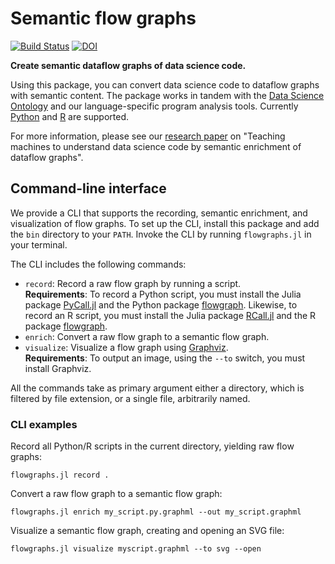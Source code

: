# Semantic flow graphs

[![Build Status](https://travis-ci.org/IBM/semanticflowgraph.svg?branch=master)](https://travis-ci.org/IBM/semanticflowgraph) [![DOI](https://zenodo.org/badge/DOI/10.5281/zenodo.1401686.svg)](https://doi.org/10.5281/zenodo.1401686)

**Create semantic dataflow graphs of data science code.**

Using this package, you can convert data science code to dataflow graphs with
semantic content. The package works in tandem with the [Data Science
Ontology](https://github.com/ibm/datascienceontology) and our language-specific
program analysis tools. Currently [Python](https://github.com/ibm/pyflowgraph)
and [R](https://github.com/ibm/rflowgraph) are supported.

For more information, please see our [research
paper](https://www.epatters.org/papers/#2018-semantic-enrichment) on "Teaching
machines to understand data science code by semantic enrichment of dataflow
graphs".

## Command-line interface

We provide a CLI that supports the recording, semantic enrichment, and
visualization of flow graphs. To set up the CLI, install this package and add
the `bin` directory to your `PATH`. Invoke the CLI by running `flowgraphs.jl`
in your terminal.

The CLI includes the following commands:

- `record`: Record a raw flow graph by running a script.  
  **Requirements**: To record a Python script, you must install the Julia
  package [PyCall.jl](https://github.com/JuliaPy/PyCall.jl) and the Python
  package [flowgraph](https://github.com/ibm/pyflowgraph). Likewise, to record
  an R script, you must install the Julia package
  [RCall.jl](https://github.com/JuliaInterop/RCall.jl) and the R package
  [flowgraph](https://github.com/ibm/rflowgraph).
- `enrich`: Convert a raw flow graph to a semantic flow graph.
- `visualize`: Visualize a flow graph using
  [Graphviz](https://gitlab.com/graphviz/graphviz).  
  **Requirements**: To output an image, using the `--to` switch, you must
  install Graphviz.


All the commands take as primary argument either a directory, which is filtered
by file extension, or a single file, arbitrarily named.

### CLI examples

Record all Python/R scripts in the current directory, yielding raw flow graphs:

```
flowgraphs.jl record .
```

Convert a raw flow graph to a semantic flow graph:

```
flowgraphs.jl enrich my_script.py.graphml --out my_script.graphml
```

Visualize a semantic flow graph, creating and opening an SVG file:

```
flowgraphs.jl visualize myscript.graphml --to svg --open
```